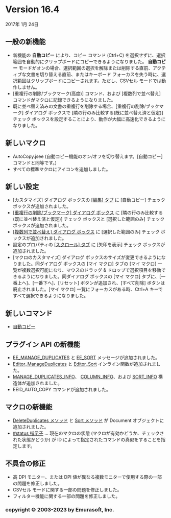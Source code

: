 # Version 16.4

2017年 1月 24日

## 一般の新機能

- 新機能の **自動コピー** により、コピー コマンド (Ctrl+C) を選択せずに、選択範囲を自動的にクリップボードにコピーできるようになりました。 **自動コピー** モードがオンの場合、選択範囲の選択を解除または削除する直前、アクティブな文書を切り替える直前、またはキーボード フォーカスを失う時に、選択範囲はクリップボードにコピーされます。ただし、CSVセル モードでは動作しません。
- \[重複行の削除/ブックマーク(高度)\] コマンド、および \[複数列で並べ替え\] コマンドがマクロに記録できるようになりました。
- 既に並べ替え済みの文書の重複行を削除する場合、\[重複行の削除/ブックマーク\] ダイアログ ボックスで \[隣の行のみ比較する(既に並べ替え済と仮定)\] チェック ボックスを設定することにより、動作が大幅に高速化できるようになりました。

## 新しいマクロ

- AutoCopy.jsee (自動コピー機能のオン/オフを切り替えます。\[自動コピー\] コマンドと同等です。)
- すべての標準マクロにアイコンを追加しました。

## 新しい設定

- \[カスタマイズ\] ダイアログ ボックスの [\[編集\] タブ](../dlg/customize/edit/index) に \[自動コピー\] チェック ボックスが追加されました。
- [\[重複行の削除/ブックマーク\] ダイアログ ボックス](../dlg/delete_duplicate_advanced/index) に \[隣の行のみ比較する(既に並べ替え済と仮定)\] チェック ボックスと \[選択した範囲のみ\] チェック ボックスが追加されました。
- [\[複数列で並べ替え\] ダイアログ ボックス](../dlg/sort_multi/index) に \[選択した範囲のみ\] チェック ボックスが追加されました。
- 設定のプロパティの [\[スクロール\] タブ](../dlg/properties/scroll/index) に \[矢印を表示\] チェック ボックスが追加されました。
- \[マクロのカスタマイズ\] ダイアログ ボックスのサイズが変更できるようになりました。同ダイアログ ボックスの \[マイ マクロ\] タブの \[マイ マクロ\] 一覧が複数選択可能になり、マウスのドラッグ & ドロップで選択項目を移動できるようになりました。同ダイアログ ボックスの \[マイ マクロ\] タブに、\[一番上へ\]、\[一番下へ\]、\[リセット\] ボタンが追加され、\[すべて削除\] ボタンは廃止されました。\[マイ マクロ\] 一覧にフォーカスがある時、Ctrl+A キーですべて選択できるようになりました。

## 新しいコマンド

- [自動コピー](../cmd/edit/auto_copy)

## プラグイン API の新機能

- [EE\_MANAGE\_DUPLICATES](../plugin/message/ee_manage_duplicates) と [EE\_SORT](../plugin/message/ee_sort) メッセージが追加されました。
- [Editor\_ManageDuplicates](../plugin/macro/editor_manageduplicates) と [Editor\_Sort](../plugin/macro/editor_sort) インライン関数が追加されました。
- [MANAGE\_DUPLICATES\_INFO](../plugin/structure/match_regex_info)、 [COLUMN\_INFO](../plugin/structure/column_info)、および [SORT\_INFO](../plugin/structure/sort_info) 構造体が追加されました。
- EEID\_AUTO\_COPY コマンドが追加されました。

## マクロの新機能

- [DeleteDuplicates メソッド](../macro/document/delete_duplicates) と [Sort メソッド](../macro/document/sort) が Document オブジェクトに追加されました。
- [#status 指示子](../macro/directive/status) ... 現在のマクロの状態 (マクロが有効かどうか、チェックされた状態かどうか) が ID によって指定されたコマンドの真似をすることを指定します。

## 不具合の修正

- 高 DPI モニター、または DPI 値が異なる複数モニターで使用する際の一部の問題を修正しました。
- CSVセル モードに関する一部の問題を修正しました。
- フィルター機能に関する一部の問題を修正しました。

### copyright © 2003-2023 by Emurasoft, Inc.
